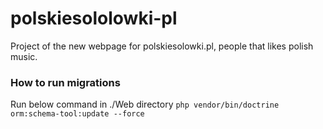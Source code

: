 # polskiesololowki-pl
Project of the new webpage for polskiesolowki.pl, people that likes polish music.


### How to run migrations
Run below command in ./Web directory
`php vendor/bin/doctrine orm:schema-tool:​update --force`
